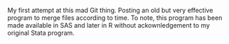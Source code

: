 My first attempt at this mad Git thing.
Posting an old but very effective program to merge files according to time.
To note, this program has been made available in SAS and later in R without ackownledgement to my original Stata program.
